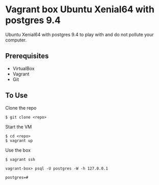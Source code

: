 
# Vagrant box Ubuntu Xenial64 with postgres 9.4


Ubuntu Xenial64 with postgres 9.4 to play with and do not pollute your computer.


## Prerequisites
- VirtualBox
- Vagrant
- Git

## To Use

Clone the repo

```
$ git clone <repo>
```

Start the VM
```
$ cd <repo>
$ vagrant up
```

Use the box
```
$ vagrant ssh

vagrant-box> psql -U postgres -W -h 127.0.0.1

postgres=# 
```

